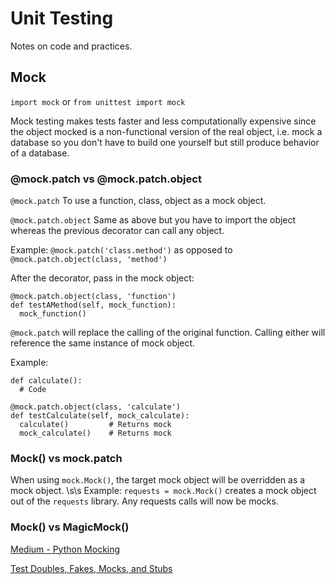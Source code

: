 # Unit Testing
Notes on code and practices.

## Mock
`import mock` or `from unittest import mock`

Mock testing makes tests faster and less computationally expensive since the object mocked is a non-functional version of the real object, i.e. mock a database so you don't have to build one yourself but still produce behavior of a database.  

### @mock.patch vs @mock.patch.object
`@mock.patch` To use a function, class, object as a mock object.

`@mock.patch.object` Same as above but you have to import the object whereas the previous decorator can call any object.  

Example: `@mock.patch('class.method')` as opposed to `@mock.patch.object(class, 'method')`

After the decorator, pass in the mock object:

```
@mock.patch.object(class, 'function')
def testAMethod(self, mock_function):
  mock_function()
```

`@mock.patch` will replace the calling of the original function.  Calling either will reference the same instance of mock object.

Example:

```
def calculate():
  # Code

@mock.patch.object(class, 'calculate')
def testCalculate(self, mock_calculate):
  calculate()         # Returns mock
  mock_calculate()    # Returns mock
```

### Mock() vs mock.patch
When using `mock.Mock()`, the target mock object will be overridden as a mock object.  \s\s
Example: `requests = mock.Mock()` creates a mock object out of the `requests` library.  Any requests calls will now be mocks.


### Mock() vs MagicMock()




[Medium - Python Mocking](https://medium.com/python-pandemonium/python-mocking-you-are-a-tricksy-beast-6c4a1f8d19b2)

[Test Doubles, Fakes, Mocks, and Stubs](https://blog.pragmatists.com/test-doubles-fakes-mocks-and-stubs-1a7491dfa3da)
